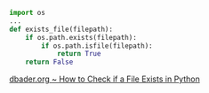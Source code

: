 ```python
import os
...
def exists_file(filepath):
    if os.path.exists(filepath):
        if os.path.isfile(filepath):
            return True
    return False
```
[dbader.org ~ How to Check if a File Exists in Python](https://dbader.org/blog/python-check-if-file-exists)
